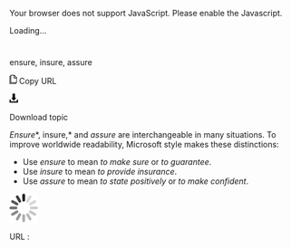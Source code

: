 Your browser does not support JavaScript. Please enable the Javascript.

Loading...

# 

ensure, insure, assure

![Copy URL](ensure-insure-assure_files/Copy.png)
Copy URL

![Download](ensure-insure-assure_files/Download.png)

Download topic

*Ensure**, insure,* and *assure* are interchangeable in many situations. To improve worldwide readability, Microsoft style makes these distinctions:

  - Use *ensure* to mean *to make sure* or *to guarantee*. 
  - Use *insure* to mean *to provide insurance*. 
  - Use *assure* to mean *to state positively* or *to make confident*. 

![In progress](ensure-insure-assure_files/activity-large.gif)

URL :
